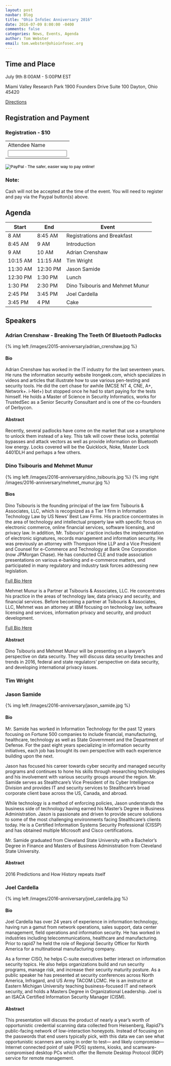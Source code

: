 ```yaml
---
layout: post
navbar: Blog
title: "Ohio InfoSec Anniversary 2016"
date: 2016-07-09 8:00:00 -0400
comments: false
categories: News, Events, Agenda
author: Tom Webster
email: tom.webster@ohioinfosec.org
---
```


## Time and Place

July 9th 8:00AM - 5:00PM EST

Miami Valley Research Park
1900 Founders Drive
Suite 100
Dayton, Ohio 45420

[Directions](/directions)

## Registration and Payment

### Registration - $10

<form action="https://www.paypal.com/cgi-bin/webscr" method="post" target="_top">
<input type="hidden" name="cmd" value="_s-xclick">
<input type="hidden" name="hosted_button_id" value="SQM6QYYVXHZ3G">
<table>
<tr><td><input type="hidden" name="on0" value="Attendee Name">Attendee Name</td></tr><tr><td><input type="text" name="os0" maxlength="200"></td></tr>
</table>
<input type="image" src="https://www.paypalobjects.com/en_US/i/btn/btn_buynowCC_LG.gif" border="0" name="submit" alt="PayPal - The safer, easier way to pay online!">
<img alt="" border="0" src="https://www.paypalobjects.com/en_US/i/scr/pixel.gif" width="1" height="1">
</form>

<div class="panel panel-warning">
  <div class="panel panel-heading"><h3 class="panel-title">Note:</h3></div>
  <div class="panel-body">Cash will not be accepted at the time of the event. You will need to register and pay via the Paypal button(s) above.</div>
</div>

<h2 id="agenda">Agenda</h2>

<table class="table table-striped table-bordered table-hover table-condensed">
  <thead>
    <tr>
      <th>Start</th>
      <th>End</th>
      <th>Event</th>
    </tr>
  </thead>
  <tbody>
    <tr>
      <td>8 AM</td>
      <td>8:45 AM</td>
      <td>Registrations and Breakfast</td>
    </tr>
    <tr>
      <td>8:45 AM</td>
      <td>9 AM</td>
      <td>Introduction</td>
    </tr>
    <tr>
      <td>9 AM</td>
      <td>10 AM</td>
      <td>Adrian Crenshaw</td>
    </tr>
    <tr>
      <td>10:15 AM</td>
      <td>11:15 AM</td>
      <td>Tim Wright</td>
    </tr>
    <tr>
      <td>11:30 AM</td>
      <td>12:30 PM</td>
      <td>Jason Samide</td>
    </tr>
    <tr>
      <td>12:30 PM</td>
      <td>1:30 PM</td>
      <td>Lunch</td>
    </tr>
    <tr>
      <td>1:30 PM</td>
      <td>2:30 PM</td>
      <td>Dino Tsibouris and Mehmet Munur</td>
    </tr>
    <tr>
      <td>2:45 PM</td>
      <td>3:45 PM</td>
      <td>Joel Cardella</td>
    </tr>
    <tr>
      <td>3:45 PM</td>
      <td>4 PM</td>
      <td>Cake</td>
    </tr>
  </tbody>
</table>

## Speakers

### Adrian Crenshaw - Breaking The Teeth Of Bluetooth Padlocks

{% img left /images/2015-anniversary/adrian_crenshaw.jpg %}

#### Bio

Adrian Crenshaw has worked in the IT industry for the last
seventeen years. He runs the information security website
Irongeek.com, which specializes in videos and articles that
illustrate how to use various pen-testing and security
tools. He did the cert chase for awhile (MCSE NT 4, CNE, A+,
Network+. i-Net+) but stopped once he had to start paying
for the tests himself. He holds a Master of Science in
Security Informatics, works for TrustedSec as a Senior
Security Consultant and is one of the co-founders of
Derbycon.

#### Abstract

Recently, several padlocks have come on the market that use
a smartphone to unlock them instead of a key. This talk will cover
these locks, potential bypasses and attack vectors as well as provide
information on Bluetooth low energy. Locks covered will be the
Quicklock, Noke, Master Lock 4401DLH and perhaps a few others.

### Dino Tsibouris and Mehmet Munur

<div class="row">
<div class="col-md-12">
{% img left /images/2016-anniversary/dino_tsibouris.jpg %}
{% img right /images/2016-anniversary/mehmet_munur.jpg %}
</div>
</div>

#### Bios

Dino Tsibouris is the founding principal of the law firm Tsibouris & Associates,
LLC, which is recognized as a Tier 1 firm in Information Technology Law by US
News’ Best Law Firms. His practice concentrates in the area of technology and
intellectual property law with specific focus on electronic commerce, online
financial services, software licensing, and privacy law. In addition, Mr.
Tsibouris' practice includes the implementation of electronic signatures,
records management and information security. He was previously an attorney with
Thompson Hine LLP and a Vice President and Counsel for e-Commerce and Technology
at Bank One Corporation (now JPMorgan Chase). He has conducted CLE and trade
association presentations on various e-banking and e-commerce matters, and
participated in many regulatory and industry task forces addressing new
legislation.

[Full Bio Here](http://www.tsibouris.com/attorneys_tsibouris_full.html)

Mehmet Munur is a Partner at Tsibouris & Associates, LLC. He concentrates his
practice in the areas of technology law, data privacy and security, and
financial services. Before becoming a partner at Tsibouris & Associates, LLC,
Mehmet was an attorney at IBM focusing on technology law, software licensing and
services, information privacy and security, and product development.

[Full Bio Here](http://www.tsibouris.com/attorneys_munur_full.html)

#### Abstract

Dino Tsibouris and Mehmet Munur will be presenting on a lawyer’s perspective on
data security. They will discuss data security breaches and trends in 2016,
federal and state regulators’ perspective on data security, and developing
international privacy issues.

### Tim Wright

### Jason Samide

{% img left /images/2016-anniversary/jason_samide.jpg %}

#### Bio

Mr. Samide has worked in Information Technology for the past 12 years focusing
on Fortune 500 companies to include financial, manufacturing, healthcare,
technology as well as State Government and the Department of Defense. For the
past eight years specializing in information security initiatives, each job has
brought its own perspective with each experience building upon the next.

Jason has focused his career towards cyber security and managed security
programs and continues to hone his skills through researching technologies and
his involvement with various security groups around the region. Mr. Samide
serves as Stealthcare’s Vice President of its Cyber Intelligence Division and
provides IT and security services to Stealthcare’s broad corporate client base
across the US, Canada, and abroad.

While technology is a method of enforcing policies, Jason understands the
business side of technology having earned his Master’s Degree in Business
Administration. Jason is passionate and driven to provide secure solutions to
some of the most challenging environments facing Stealthcare’s clients today. He
is a Certified Information Systems Security Professional (CISSP) and has
obtained multiple Microsoft and Cisco certifications.

Mr. Samide graduated from Cleveland State University with a Bachelor’s Degree in
Finance and Masters of Business Administration from Cleveland State University.

#### Abstract

2016 Predictions and How History repeats itself

### Joel Cardella

{% img left /images/2016-anniversary/joel_cardella.jpg %}

#### Bio

Joel Cardella has over 24 years of experience in information technology, having
run a gamut from network operations, sales support, data center management,
field operations and information security. He has worked in industries including
telecommunications, healthcare and manufacturing. Prior to rapid7 he held the
role of Regional Security Officer for North America for a multinational
manufacturing company.

As a former CISO, he helps C-suite executives better interact on information
security topics. He also helps organizations build and run security programs,
manage risk, and increase their security maturity posture. As a public speaker
he has presented at security conferences across North America, Infragard, and US
Army TACOM LCMC. He is an instructor at Eastern Michigan University teaching
business-focused IT and network security, and holds a Masters Degree in
Organizational Leadership. Joel is an ISACA Certified Information Security
Manager (CISM).

#### Abstract

This presentation will discuss the product of nearly a year’s worth of
opportunistic credential scanning data collected from Heisenberg, Rapid7’s
public-facing network of low-interaction honeypots. Instead of focusing on the
passwords that end users typically pick, with this data we can see what
opportunistic scanners are using in order to test— and likely compromise—
Internet connected point of sale (POS) systems, kiosks, and scamware-compromised
desktop PCs which offer the Remote Desktop Protocol (RDP) service for remote
management.
